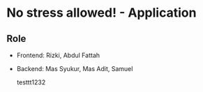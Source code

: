 
# No stress allowed! - Application


## Role
  - Frontend:
      Rizki,
      Abdul Fattah
  
  - Backend:
    Mas Syukur,
    Mas Adit,
    Samuel
      
      testtt1232